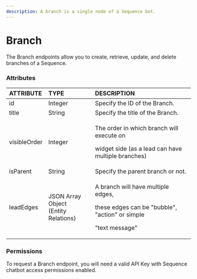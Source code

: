 ```yaml
---
description: A branch is a single node of a Sequence bot.
---
```


# Branch

The Branch endpoints allow you to create, retrieve, update, and delete branches of a Sequence. 

### Attributes 

<table>
  <thead>
    <tr>
      <th style="text-align:left">ATTRIBUTE</th>
      <th style="text-align:left">TYPE</th>
      <th style="text-align:left">DESCRIPTION</th>
    </tr>
  </thead>
  <tbody>
    <tr>
      <td style="text-align:left">id</td>
      <td style="text-align:left">Integer</td>
      <td style="text-align:left">Specify the ID of the Branch.</td>
    </tr>
    <tr>
      <td style="text-align:left">title</td>
      <td style="text-align:left">String</td>
      <td style="text-align:left">Specify the title of the Branch.</td>
    </tr>
    <tr>
      <td style="text-align:left">visibleOrder</td>
      <td style="text-align:left">Integer</td>
      <td style="text-align:left">
        <p>The order in which branch will execute on</p>
        <p>widget side (as a lead can have multiple branches)</p>
      </td>
    </tr>
    <tr>
      <td style="text-align:left">isParent</td>
      <td style="text-align:left">String</td>
      <td style="text-align:left">Specify the parent branch or not.</td>
    </tr>
    <tr>
      <td style="text-align:left">leadEdges</td>
      <td style="text-align:left">JSON Array Object
        <br />(Entity Relations)</td>
      <td style="text-align:left">
        <p>A branch will have multiple edges,</p>
        <p>these edges can be &quot;bubble&quot;, &quot;action&quot; or simple</p>
        <p>&quot;text message&quot;</p>
      </td>
    </tr>
  </tbody>
</table>

### Permissions

To request a Branch endpoint, you will need a valid API Key with Sequence chatbot access permissions enabled.

